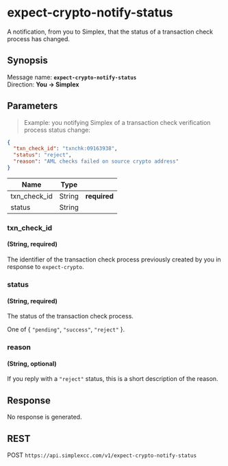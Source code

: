 # expect-crypto-notify-status #

A notification, from you to Simplex, that the status of a transaction check process has changed.

## Synopsis ##

Message name: **`expect-crypto-notify-status`**  
Direction: **You &rarr; Simplex**

## Parameters ##

> Example: you notifying Simplex of a transaction check verification process status change:

```json
{
  "txn_check_id": "txnchk:09163938",
  "status": "reject",
  "reason": "AML checks failed on source crypto address"
}
```

Name         | Type   |   |
------------ | ------ | - |
txn_check_id | String | **required**
status       | String |

### txn_check_id ###
#### (String, **required**)

The identifier of the transaction check process previously created by you in response to `expect-crypto`.

### status ###
#### (String, **required**)

The status of the transaction check process.

One of { `"pending"`, `"success"`, `"reject"` }.

### reason ###
#### (String, optional)

If you reply with a `"reject"` status, this is a short description of the reason.

## Response ##

No response is generated.

## REST ##

<span class="http-verb http-post">POST</span> `https://api.simplexcc.com/v1/expect-crypto-notify-status`

[modeline]: # ( vim: set ts=2 sw=2 expandtab wrap linebreak: )
